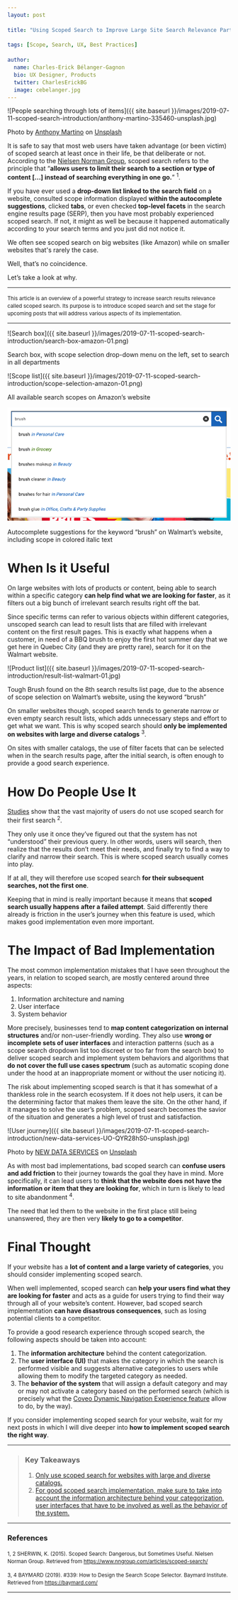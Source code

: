 ```yaml
---
layout: post

title: "Using Scoped Search to Improve Large Site Search Relevance Part 1: Introducing Scoped Search"

tags: [Scope, Search, UX, Best Practices]

author:
  name: Charles-Erick Bélanger-Gagnon
  bio: UX Designer, Products
  twitter: CharlesErickBG
  image: cebelanger.jpg
---
```


![People searching through lots of items]({{ site.baseurl }}/images/2019-07-11-scoped-search-introduction/anthony-martino-335460-unsplash.jpg)
<figcaption>Photo by <a href="https://unsplash.com/@amartino20" target="_blank">Anthony Martino</a> on <a href="https://unsplash.com/" target="_blank">Unsplash</a></figcaption>

It is safe to say that most web users have taken advantage (or been victim) of scoped search at least once in their life, be that deliberate or not. According to the <a href="https://www.nngroup.com/articles/scoped-search/" target="_blank">Nielsen Norman Group</a>, scoped search refers to the principle that “**allows users to limit their search to a section or type of content [...] instead of searching everything in one go.**” <sup>1</sup>.

<!-- more -->

If you have ever used a **drop-down list linked to the search field** on a website, consulted scope information displayed **within the autocomplete suggestions**, clicked **tabs**, or even checked **top-level facets** in the search engine results page (SERP), then you have most probably experienced scoped search. If not, it might as well be because it happened automatically according to your search terms and you just did not notice it.

We often see scoped search on big websites (like Amazon) while on smaller websites that's rarely the case. 

Well, that’s no coincidence. 

Let’s take a look at why.

---

<small class="muted">This article is an overview of a powerful strategy to increase search results relevance called scoped search. Its purpose is to introduce scoped search and set the stage for upcoming posts that will address various aspects of its implementation.</small>  

---


<!-- # What Is Scoped Search -->

![Search box]({{ site.baseurl }}/images/2019-07-11-scoped-search-introduction/search-box-amazon-01.png)
<figcaption>Search box, with scope selection drop-down menu on the left, set to search in all departments</figcaption>

![Scope list]({{ site.baseurl }}/images/2019-07-11-scoped-search-introduction/scope-selection-amazon-01.png)
<figcaption>All available search scopes on Amazon’s website</figcaption>

<p class="text-center">
  <img 
    src="/images/2019-07-11-scoped-search-introduction/autocomplete-walmart.png"
    alt="Search Box"
  />
</p>
<figcaption>Autocomplete suggestions for the keyword “brush” on Walmart’s website, including scope in colored italic text</figcaption>

# When Is it Useful

On large websites with lots of products or content, being able to search within a specific category **can help find what we are looking for faster**, as it filters out a big bunch of irrelevant search results right off the bat. 

Since specific terms can refer to various objects within different categories, unscoped search can lead to result lists that are filled with irrelevant content on the first result pages. This is exactly what happens when a customer, in need of a BBQ brush to enjoy the first hot summer day that we get here in Quebec City (and they are pretty rare), search for it on the Walmart website.

![Product list]({{ site.baseurl }}/images/2019-07-11-scoped-search-introduction/result-list-walmart-01.jpg)
<figcaption>Tough Brush found on the 8th search results list page, due to the absence of scope selection on Walmart’s website, using the keyword “brush”</figcaption>

<span id="large-catalogs">On smaller websites though, scoped search tends to generate narrow or even empty search result lists, which adds unnecessary steps and effort to get what we want. This is why scoped search should **only be implemented on websites with large and diverse catalogs** <sup>3</sup>.</span> 

On sites with smaller catalogs, the use of filter facets that can be selected when in the search results page, after the initial search, is often enough to provide a good search experience.

# How Do People Use It

<a href="https://baymard.com/" target="blank">Studies</a> show that the vast majority of users do not use scoped search for their first search <sup>2</sup>. 

They only use it once they’ve figured out that the system has not “understood” their previous query. In other words, users will search, then realize that the results don’t meet their needs, and finally try to find a way to clarify and narrow their search. This is where scoped search usually comes into play.

If at all, they will therefore use scoped search **for their subsequent searches, not the first one**. 

Keeping that in mind is really important because it means that **scoped search usually happens after a failed attempt**. Said differently there already is friction in the user’s journey when this feature is used, which makes good implementation even more important. 

# The Impact of Bad Implementation

The most common implementation mistakes that I have seen throughout the years, in relation to scoped search, are mostly centered around three aspects:

1. Information architecture and naming
1. User interface
1. System behavior  

More precisely, businesses tend to **map content categorization on internal structures** and/or non-user-friendly wording. They also use **wrong or incomplete sets of user interfaces** and interaction patterns (such as a scope search dropdown list too discreet or too far from the search box) to deliver scoped search and implement system behaviors and algorithms that **do not cover the full use cases spectrum** (such as automatic scoping done under the hood at an inappropriate moment or without the user noticing it).

The risk about implementing scoped search is that it has somewhat of a thankless role in the search ecosystem. If it does not help users, it can be the determining factor that makes them leave the site. On the other hand, if it manages to solve the user’s problem, scoped search becomes the savior of the situation and generates a high level of trust and satisfaction. 

![User journey]({{ site.baseurl }}/images/2019-07-11-scoped-search-introduction/new-data-services-UO-QYR28hS0-unsplash.jpg) 
<figcaption class="">Photo by <a href="https://unsplash.com/@new_data_services" target="_blank">NEW DATA SERVICES</a> on <a href="https://unsplash.com/" target="_blank">Unsplash</a></figcaption>


As with most bad implementations, bad scoped search can **confuse users and add friction** to their journey towards the goal they have in mind. More specifically, it can lead users to **think that the website does not have the information or item that they are looking for**, which in turn is likely to lead to site abandonment <sup>4</sup>. 

The need that led them to the website in the first place still being unanswered, they are then very **likely to go to a competitor**. 

# Final Thought

If your website has a **lot of content and a large variety of categories**, you should consider implementing scoped search. 

When well implemented, scoped search can **help your users find what they are looking for faster** and acts as a guide for users trying to find their way through all of your website’s content. However, bad scoped search implementation **can have disastrous consequences**, such as losing potential clients to a competitor.

<span id="to-consider">To provide a good research experience through scoped search, the following aspects should be taken into account:</span>

1. The **information architecture** behind the content categorization.
1. The **user interface (UI)** that makes the category in which the search is performed visible and suggests alternative categories to users while allowing them to modify the targeted category as needed.
1. The **behavior of the system** that will assign a default category and may or may not activate a category based on the performed search (which is precisely what the <a href="https://docs.coveo.com/en/1671/coveo-machine-learning/coveo-machine-learning-features#dynamic-navigation-experience-dne-feature" target="_blank">Coveo Dynamic Navigation Experience feature</a> allow to do, by the way).

If you consider implementing scoped search for your website, wait for my next posts in which I will dive deeper into **how to implement scoped search the right way**.


---

> ### Key Takeaways
>
> 1. <a href="#large-catalogs">Only use scoped search for websites with large and diverse catalogs.</a>
> 1. <a href="#to-consider">For good scoped search implementation, make sure to take into account the information architecture behind your categorization, user interfaces that have to be involved as well as the behavior of the system.</a> 

---

### References

<small>1, 2 SHERWIN, K. (2015). Scoped Search: Dangerous, but Sometimes Useful. Nielsen Norman Group. Retrieved from https://www.nngroup.com/articles/scoped-search/</small>

<small>3, 4 BAYMARD (2019). #339: How to Design the Search Scope Selector. Baymard Institute. Retrieved from https://baymard.com/</small>

---